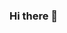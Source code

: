 ### Hi there 👋

<!--
**elymichael/elymichael** is a ✨ _special_ ✨ repository because its `README.md` (this file) appears on your GitHub profile.

Here are some ideas to get you started:

- 🔭 I’m currently working on two projects: ofisalud.do and ofidental.do
- 🌱 I’m currently learning Angular CLI and continue improving vue development.
- 👯 I’m looking to collaborate on Odontogram library.
- 🤔 I’m looking for help with Odontogram javascript project.
- 💬 Ask me about ...
- 📫 How to reach me: ...
- 😄 Pronouns: ...
- ⚡ Fun fact: ...

Personal blog: http://consejosdelguru.blogspot.com/
-->
